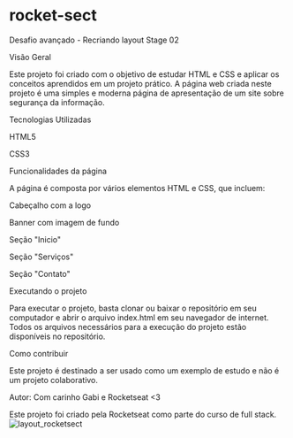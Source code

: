 # rocket-sect
Desafio avançado - Recriando layout Stage 02

Visão Geral

Este projeto foi criado com o objetivo de estudar HTML e CSS e aplicar os conceitos aprendidos em um projeto prático. A página web criada neste projeto é uma simples e moderna página de apresentação de um site sobre segurança da informação.

Tecnologias Utilizadas

HTML5

CSS3

Funcionalidades da página

A página é composta por vários elementos HTML e CSS, que incluem:

Cabeçalho com a logo

Banner com imagem de fundo

Seção "Inicio" 

Seção "Serviços" 

Seção "Contato" 

Executando o projeto

Para executar o projeto, basta clonar ou baixar o repositório em seu computador e abrir o arquivo index.html em seu navegador de internet. Todos os arquivos necessários para a execução do projeto estão disponíveis no repositório.

Como contribuir

Este projeto é destinado a ser usado como um exemplo de estudo e não é um projeto colaborativo.

Autor:  Com carinho Gabi e Rocketseat <3

Este projeto foi criado pela Rocketseat como parte do curso de full stack. 
![layout_rocketsect](https://user-images.githubusercontent.com/82898190/219156399-82ebb8c2-327b-468b-9200-4374deb8ace9.png)
